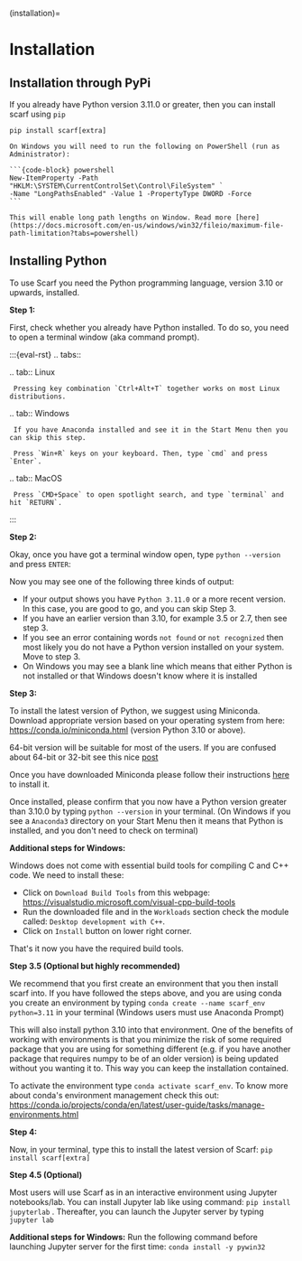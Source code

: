 (installation)=
# Installation

## Installation through PyPi
If you already have Python version 3.11.0 or greater, then you can install scarf using `pip`

    pip install scarf[extra]


````{note}
On Windows you will need to run the following on PowerShell (run as Administrator):

```{code-block} powershell
New-ItemProperty -Path "HKLM:\SYSTEM\CurrentControlSet\Control\FileSystem" `
-Name "LongPathsEnabled" -Value 1 -PropertyType DWORD -Force
```

This will enable long path lengths on Window. Read more [here](https://docs.microsoft.com/en-us/windows/win32/fileio/maximum-file-path-limitation?tabs=powershell)

````

## Installing Python

To use Scarf you need the Python programming language, version 3.10 or upwards, installed.

**Step 1:**

First, check whether you already have Python installed. To do so, you need to open a terminal
window (aka command prompt).

:::{eval-rst}
.. tabs::

  .. tab:: Linux

     Pressing key combination `Ctrl+Alt+T` together works on most Linux distributions.

  .. tab:: Windows

     If you have Anaconda installed and see it in the Start Menu then you can skip this step.

     Press `Win+R` keys on your keyboard. Then, type `cmd` and press `Enter`.
    

  .. tab:: MacOS

     Press `CMD+Space` to open spotlight search, and type `terminal` and hit `RETURN`.

:::

**Step 2:**

Okay, once you have got a terminal window open, type `python --version` and press `ENTER`:

Now you may see one of the following three kinds of output:

- If your output shows you have `Python 3.11.0` or a more recent version.
  In this case, you are good to go, and you can skip Step 3.
- If you have an earlier version than 3.10, for example 3.5 or 2.7, then see step 3.
- If you see an error containing words `not found` or `not recognized` then most
  likely you do not have a Python version installed on your system. Move to step 3.
- On Windows you may see a blank line which means that either Python is not installed or that Windows doesn't know where it is installed


**Step 3:**

To install the latest version of Python, we suggest using Miniconda. Download appropriate
version based on your operating system from here:
https://conda.io/miniconda.html (version Python 3.10 or above).

64-bit version will be suitable for most of the users. If you are confused about 64-bit or 32-bit see this nice
[post](https://www.techsoup.org/support/articles-and-how-tos/do-i-need-the-32bit-or-64bit)

Once you have downloaded Miniconda please follow their instructions
[here](https://conda.io/projects/conda/en/latest/user-guide/install/index.html#regular-installation)
to install it.

Once installed, please confirm that you now have a Python version greater than 3.10.0 by
typing `python --version` in your terminal. (On Windows if you see a `Anaconda3` directory on your Start Menu then it
means that Python is installed, and you don't need to check on terminal)

**Additional steps for Windows:**

Windows does not come with essential build tools for compiling C and C++ code. We need to install these:
- Click on `Download Build Tools` from this webpage: https://visualstudio.microsoft.com/visual-cpp-build-tools
- Run the downloaded file and in the `Workloads` section check the module called: `Desktop development with C++`.
- Click on `Install` button on lower right corner.

That's it now you have the required build tools.


**Step 3.5 (Optional but highly recommended)**

We recommend that you first create an environment that you then install scarf into. 
If you have followed the steps above, and you are using conda you create an environment
by typing ``conda create --name scarf_env python=3.11`` in your terminal (Windows users must use Anaconda Prompt)

This will also install python 3.10 into that environment. One of the benefits of working with
environments is that you minimize the risk of some required package that you are using for
something different (e.g. if you have another package that requires numpy to be of an older
version) is being updated without you wanting it to. This way you can keep the installation
contained.

To activate the environment type `conda activate scarf_env`. 
To know more about conda's environment management check this out: 
https://conda.io/projects/conda/en/latest/user-guide/tasks/manage-environments.html


**Step 4:**

Now, in your terminal, type this to install the latest version of Scarf:
`pip install scarf[extra]`

**Step 4.5 (Optional)**

Most users will use Scarf as in an interactive environment using Jupyter notebooks/lab.
You can install Jupyter lab like using command: `pip install jupyterlab` .
Thereafter, you can launch the Jupyter server by typing `jupyter lab`


**Additional steps for Windows:**
Run the following command before launching Jupyter server for the first time: `conda install -y pywin32`
